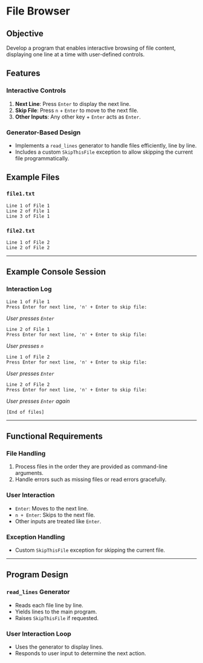 # File Browser

## Objective
Develop a program that enables interactive browsing of file content, displaying one line at a time with user-defined controls.

## Features

### Interactive Controls
1. **Next Line**: Press `Enter` to display the next line.
2. **Skip File**: Press `n` + `Enter` to move to the next file.
3. **Other Inputs**: Any other key + `Enter` acts as `Enter`.

### Generator-Based Design
- Implements a `read_lines` generator to handle files efficiently, line by line.
- Includes a custom `SkipThisFile` exception to allow skipping the current file programmatically.

## Example Files

### `file1.txt`
```
Line 1 of File 1
Line 2 of File 1
Line 3 of File 1
```

### `file2.txt`
```
Line 1 of File 2
Line 2 of File 2
```

---

## Example Console Session

### Interaction Log
```text
Line 1 of File 1
Press Enter for next line, 'n' + Enter to skip file: 
```

*User presses `Enter`*
```text
Line 2 of File 1
Press Enter for next line, 'n' + Enter to skip file: 
```

*User presses `n`*
```text
Line 1 of File 2
Press Enter for next line, 'n' + Enter to skip file: 
```

*User presses `Enter`*
```text
Line 2 of File 2
Press Enter for next line, 'n' + Enter to skip file: 
```

*User presses `Enter` again*
```text
[End of files]
```

---

## Functional Requirements

### File Handling
1. Process files in the order they are provided as command-line arguments.
2. Handle errors such as missing files or read errors gracefully.

### User Interaction
- `Enter`: Moves to the next line.
- `n + Enter`: Skips to the next file.
- Other inputs are treated like `Enter`.

### Exception Handling
- Custom `SkipThisFile` exception for skipping the current file.

---

## Program Design

### `read_lines` Generator
- Reads each file line by line.
- Yields lines to the main program.
- Raises `SkipThisFile` if requested.

### User Interaction Loop
- Uses the generator to display lines.
- Responds to user input to determine the next action.

